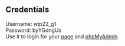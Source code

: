 ## Credentials
Username: wip22_g1<br>
Password: byYGdngUs<br>
Use it to login for your [page](http://web06.iis.uni-bamberg.de/WIP/wip22_g1/) and [phpMyAdmin](https://web06.iis.uni-bamberg.de/phpmyadmin/).
